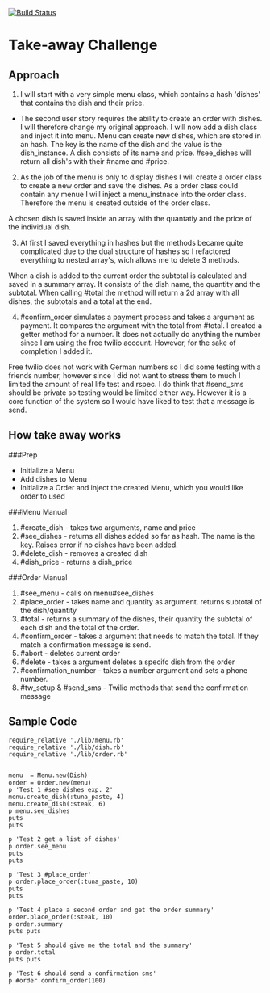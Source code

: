 [![Build Status](https://travis-ci.org/ccfz/takeaway-challenge.svg?branch=master)](https://travis-ci.org/ccfz/takeaway-challenge)

# Take-away Challenge


## Approach

1. I will start with a very simple menu class, which contains a hash 'dishes' that contains the dish and their price. 
* The second user story requires the ability to create an order with dishes. I will therefore change my original approach. I will now add a dish class and inject it into menu. Menu can create new dishes, which are stored in an hash. The key is the name of the dish and the value is the dish_instance. A dish consists of its name and price. #see_dishes will return all dish's with their #name and #price. 

2. As the job of the menu is only to display dishes I will create a order class to create a new order and save the dishes. As a order class could contain any menue I will inject a menu_instnace into the order class. Therefore the menu is created outside of the order class.

A chosen dish is saved inside an array with the quantatiy and the price of the individual dish. 

3. At first I saved everything in hashes but the methods became quite complicated due to the dual structure of hashes so I refactored everything to nested array's, wich allows me to delete 3 methods. 

When a dish is added to the current order the subtotal is calculated and saved in a summary array. It consists of the dish name, the quantity and the subtotal. When calling #total the method will return a 2d array with all dishes, the subtotals and a total at the end. 

4. #confirm_order simulates a payment process and takes a argument as payment. It compares the argument with the total from #total. I created a getter method for a number. It does not actually do anything the number since I am using the free twilio account. However, for the sake of completion I added it. 


Free twilio does not work with German numbers so I did some testing with a friends number, however since I did not want to stress them to much I limited the amount of real life test and rspec. I do think that #send_sms should be private so testing would be limited either way. However it is a core function of the system so I would have liked to test that a message is send. 

## How take away works

###Prep
* Initialize a Menu
* Add dishes to Menu
* Initialize a Order and inject the created Menu, which you would like order to used

###Menu Manual
1. #create_dish - takes two arguments, name and price
2. #see_dishes - returns all dishes added so far as hash. The name is the key. Raises error if no dishes have been added.
3. #delete_dish - removes a created dish
4. #dish_price - returns a dish_price

###Order Manual
1. #see_menu - calls on menu#see_dishes
2. #place_order - takes name and quantity as argument. returns subtotal of the dish/quantity
3. #total - returns a summary of the dishes, their quantity the subtotal of each dish and the total of the order.
4. #confirm_order - takes a argument that needs to match the total. If they match a confirmation message is send.
5. #abort - deletes current order
6. #delete  - takes a argument deletes a specifc dish from the order
7. #confirmation_number - takes a number argument and sets a phone number.
8. #tw_setup & #send_sms - Twilio methods that send the confirmation message


## Sample Code
```
require_relative './lib/menu.rb'
require_relative './lib/dish.rb'
require_relative './lib/order.rb'


menu  = Menu.new(Dish)
order = Order.new(menu)
p 'Test 1 #see_dishes exp. 2'
menu.create_dish(:tuna_paste, 4)
menu.create_dish(:steak, 6)
p menu.see_dishes
puts
puts

p 'Test 2 get a list of dishes'
p order.see_menu
puts
puts

p 'Test 3 #place_order'
p order.place_order(:tuna_paste, 10)
puts
puts

p 'Test 4 place a second order and get the order summary'
order.place_order(:steak, 10)
p order.summary
puts puts

p 'Test 5 should give me the total and the summary'
p order.total
puts puts

p 'Test 6 should send a confirmation sms'
p #order.confirm_order(100)
```
